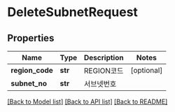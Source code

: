# DeleteSubnetRequest

## Properties
Name | Type | Description | Notes
------------ | ------------- | ------------- | -------------
**region_code** | **str** | REGION코드 | [optional] 
**subnet_no** | **str** | 서브넷번호 | 

[[Back to Model list]](../README.md#documentation-for-models) [[Back to API list]](../README.md#documentation-for-api-endpoints) [[Back to README]](../README.md)


